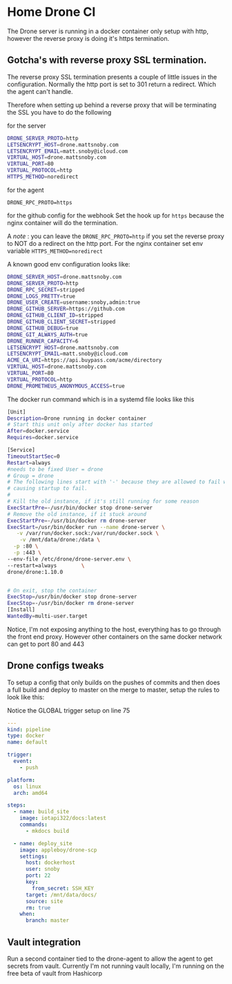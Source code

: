 # Home Drone CI

The Drone server  is running in a docker container only setup with http, however the reverse proxy is doing it's https termination.

## Gotcha's with reverse proxy SSL termination.
The reverse proxy SSL termination presents a couple of little issues in the configuration.  Normally the http port is set to 301 return a redirect.  Which the agent can't handle.

Therefore when setting up behind a reverse proxy that will be terminating the SSL you have to do the following

for the server
```bash
DRONE_SERVER_PROTO=http
LETSENCRYPT_HOST=drone.mattsnoby.com
LETSENCRYPT_EMAIL=matt.snoby@icloud.com
VIRTUAL_HOST=drone.mattsnoby.com
VIRTUAL_PORT=80
VIRTUAL_PROTOCOL=http
HTTPS_METHOD=noredirect
```

for the agent
```
DRONE_RPC_PROTO=https

```

for the github config for the webhook
Set the hook up for `https` because the nginx container will do the termination.

A _note_ : you can leave the `DRONE_RPC_PROTO=http` if you set the reverse proxy to NOT do a redirect on the http port. For the nginx container set env variable `HTTPS_METHOD=noredirect`











A known good env configuration looks like:

```bash
DRONE_SERVER_HOST=drone.mattsnoby.com
DRONE_SERVER_PROTO=http
DRONE_RPC_SECRET=stripped
DRONE_LOGS_PRETTY=true
DRONE_USER_CREATE=username:snoby,admin:true
DRONE_GITHUB_SERVER=https://github.com
DRONE_GITHUB_CLIENT_ID=stripped
DRONE_GITHUB_CLIENT_SECRET=stripped
DRONE_GITHUB_DEBUG=true
DRONE_GIT_ALWAYS_AUTH=true
DRONE_RUNNER_CAPACITY=6
LETSENCRYPT_HOST=drone.mattsnoby.com
LETSENCRYPT_EMAIL=matt.snoby@icloud.com
ACME_CA_URI=https://api.buypass.com/acme/directory
VIRTUAL_HOST=drone.mattsnoby.com
VIRTUAL_PORT=80
VIRTUAL_PROTOCOL=http
DRONE_PROMETHEUS_ANONYMOUS_ACCESS=true
```

The docker run command which is in a systemd file looks like this
```bash
[Unit]
Description=Drone running in docker container
# Start this unit only after docker has started
After=docker.service
Requires=docker.service

[Service]
TimeoutStartSec=0
Restart=always
#needs to be fixed User = drone
# Group = drone
# The following lines start with '-' because they are allowed to fail without
# causing startup to fail.
#
# Kill the old instance, if it's still running for some reason
ExecStartPre=-/usr/bin/docker stop drone-server
# Remove the old instance, if it stuck around
ExecStartPre=-/usr/bin/docker rm drone-server
ExecStart=/usr/bin/docker run --name drone-server \
   -v /var/run/docker.sock:/var/run/docker.sock \
    -v /mnt/data/drone:/data \
  -p :80 \
  -p :443 \
--env-file /etc/drone/drone-server.env \
--restart=always        \
drone/drone:1.10.0


# On exit, stop the container
ExecStop=/usr/bin/docker stop drone-server
ExecStop=-/usr/bin/docker rm drone-server
[Install]
WantedBy=multi-user.target
```

Notice, I'm not exposing anything to the host, everything has to go through the front end proxy.  However other containers on the same docker network can get to port 80 and 443

## Drone configs tweaks
To setup a config that only builds on the  pushes of commits and then  does a full build and deploy to master on the merge to master,  setup the rules to look like this:

 Notice the GLOBAL trigger setup on line 75

```yaml
---
kind: pipeline
type: docker
name: default

trigger:
  event:
    - push

platform:
  os: linux
  arch: amd64

steps:
  - name: build_site
    image: iotapi322/docs:latest
    commands:
      - mkdocs build

  - name: deploy_site
    image: appleboy/drone-scp
    settings:
      host: dockerhost
      user: snoby
      port: 22
      key:
        from_secret: SSH_KEY
      target: /mnt/data/docs/
      source: site
      rm: true
    when:
      branch: master
```

## Vault integration

Run a second container tied to the drone-agent to allow the agent to get secrets from vault.  Currently I'm not running vault locally, I'm running  on the free beta of vault from Hashicorp

